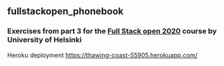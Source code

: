 ## fullstackopen_phonebook
### Exercises from part 3 for the [Full Stack open 2020](https://fullstackopen.com/en) course by University of Helsinki
Heroku deployment   https://thawing-coast-55905.herokuapp.com/
